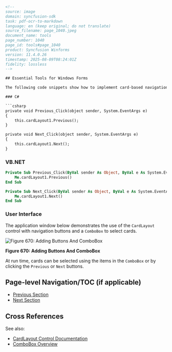 ```html
<!--
source: image
domain: syncfusion-sdk
task: pdf-ocr-to-markdown
language: en (keep original; do not translate)
source_filename: page_1040.jpeg
document_name: tools
page_number: 1040
page_id: tools#page_1040
product: Syncfusion Winforms
version: 11.4.0.26
timestamp: 2025-08-09T08:24:01Z
fidelity: lossless
-->

## Essential Tools for Windows Forms

The following code snippets show how to implement card-based navigation using the `CardLayout` control.

### C#

```csharp
private void Previous_Click(object sender, System.EventArgs e)
{
    this.cardLayout1.Previous();
}

private void Next_Click(object sender, System.EventArgs e)
{
    this.cardLayout1.Next();
}
```

### VB.NET

```vb
Private Sub Previous_Click(ByVal sender As Object, ByVal e As System.EventArgs)
    Me.cardLayout1.Previous()
End Sub

Private Sub Next_Click(ByVal sender As Object, ByVal e As System.EventArgs)
    Me.cardLayout1.Next()
End Sub
```

### User Interface

The application window below demonstrates the use of the `CardLayout` control with navigation buttons and a `ComboBox` to select cards.

![Figure 670: Adding Buttons And ComboBox](https://i.imgur.com/3QkqZ5U.png)

**Figure 670: Adding Buttons And ComboBox**

At run time, cards can be selected using the items in the `ComboBox` or by clicking the `Previous` or `Next` buttons.

## Page-level Navigation/TOC (if applicable)

- [Previous Section](#)
- [Next Section](#)

## Cross References

See also:
- [CardLayout Control Documentation](#)
- [ComboBox Overview](#)

<!-- tags: [winforms, cardlayout, navigation, combobox, cardLayout1] keywords: [Syncfusion, Windows Forms, CardLayout, navigation buttons, card selection, ComboBox, runtime selection, page navigation] -->
```